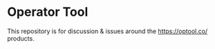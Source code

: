 # Operator Tool

This repository is for discussion & issues around the https://optool.co/ products.
